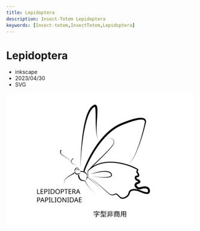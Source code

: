 ```yaml
---
title: Lepidoptera
description: Insect-Totem Lepidoptera
keywords: [Insect-totem,InsectTotem,Lepidoptera]
---
```


# Lepidoptera

* inkscape
* 2023/04/30
* SVG

![Insect Totem](/img/svg/insect-totem-tw-Lepidoptera.svg "insect-totem-tw-Lepidoptera.svg")